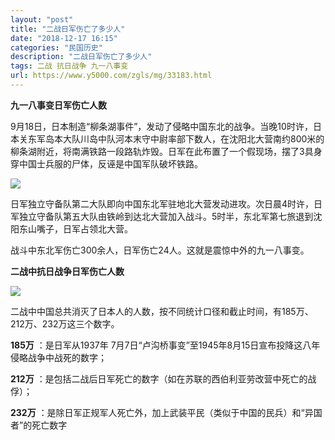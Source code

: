 ```yaml
---
layout: "post"
title: "二战日军伤亡了多少人"
date: "2018-12-17 16:15"
categories: "民国历史"
description: "二战日军伤亡了多少人"
tags: 二战 抗日战争 九一八事变
url: https://www.y5000.com/zgls/mg/33183.html
---
```






**九一八事变日军伤亡人数**

9月18日，日本制造“柳条湖事件”，发动了侵略中国东北的战争。当晚10时许，日本关东军岛本大队川岛中队河本末守中尉率部下数人，在沈阳北大营南约800米的柳条湖附近，将南满铁路一段路轨炸毁。日军在此布置了一个假现场，摆了3具身穿中国士兵服的尸体，反诬是中国军队破坏铁路。

![](https://img.y5000.com/uploads/allimg/180917/8-1P91G1040O61.jpg)

日军独立守备队第二大队即向中国东北军驻地北大营发动进攻。次日晨4时许，日军独立守备队第五大队由铁岭到达北大营加入战斗。5时半，东北军第七旅退到沈阳东山嘴子，日军占领北大营。

战斗中东北军伤亡300余人，日军伤亡24人。这就是震惊中外的九一八事变。

**二战中抗日战争日军伤亡人数**

**![](https://img.y5000.com/uploads/allimg/180917/8-1P91G10422626.jpg)**

二战中中国总共消灭了日本人的人数，按不同统计口径和截止时间，有185万、212万、232万这三个数字。

**185万** ：是日军从1937年 7月7日“卢沟桥事变”至1945年8月15日宣布投降这八年侵略战争中战死的数字；

**212万** ：是包括二战后日军死亡的数字（如在苏联的西伯利亚劳改营中死亡的战俘）；

**232万** ：是除日军正规军人死亡外，加上武装平民（类似于中国的民兵）和“异国者”的死亡数字
